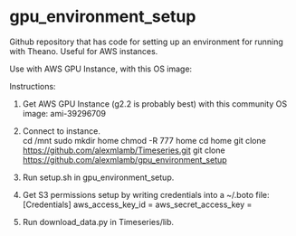 # gpu_environment_setup
Github repository that has code for setting up an environment for running with Theano.  Useful for AWS instances.  

Use with AWS GPU Instance, with this OS image: 

Instructions: 

1.  Get AWS GPU Instance (g2.2 is probably best) with this community OS image: 
  ami-39296709

2.  Connect to instance.  
  cd /mnt
  sudo mkdir home
  chmod -R 777 home
  cd home
  git clone https://github.com/alexmlamb/Timeseries.git
  git clone https://github.com/alexmlamb/gpu_environment_setup

3.  Run setup.sh in gpu_environment_setup.  

4.  Get S3 permissions setup by writing credentials into a ~/.boto file:
  [Credentials]
  aws_access_key_id = 
  aws_secret_access_key = 

5.  Run download_data.py in Timeseries/lib.  
